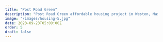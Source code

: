 ```yaml
---
title: "Post Road Green"
description: "Post Road Green affordable housing project in Weston, Massachusetts"
image: "/images/housing-5.jpg"
date: 2023-09-23T05:00:00Z
order: 5
draft: false
---
```

